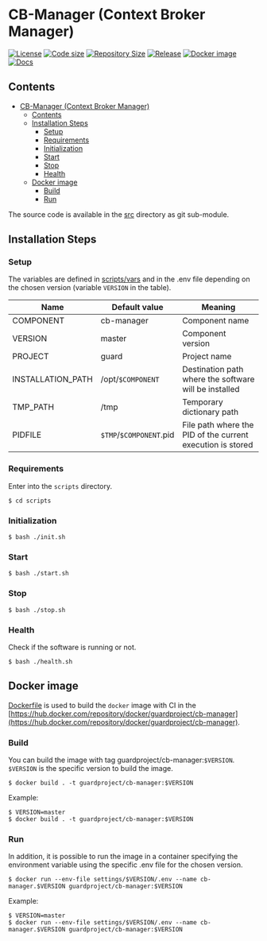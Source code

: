 # CB-Manager (Context Broker Manager)

[![License](https://img.shields.io/github/license/guard-project/cb-manager)](https://github.com/guard-project/cb-manager/blob/master/LICENSE)
[![Code size](https://img.shields.io/github/languages/code-size/guard-project/cb-manager?color=red&logo=github)](https://github.com/guard-project/cb-manager)
[![Repository Size](https://img.shields.io/github/repo-size/guard-project/cb-manager?color=red&logo=github)](https://github.com/guard-project/cb-manager)
[![Release](https://img.shields.io/github/v/tag/guard-project/cb-manager?label=release&logo=github)](https://github.com/guard-project/cb-manager/releases)
[![Docker image](https://img.shields.io/docker/image-size/guardproject/cb-manager?label=image&logo=docker)](https://hub.docker.com/repository/docker/guardproject/cb-manager)
[![Docs](https://readthedocs.org/projects/guard-cb-manager/badge/?version=latest)](https://guard-cb-manager.readthedocs.io)

## Contents

- [CB-Manager (Context Broker Manager)](#cb-manager-context-broker-manager)
  - [Contents](#contents)
  - [Installation Steps](#installation-steps)
    - [Setup](#setup)
    - [Requirements](#requirements)
    - [Initialization](#initialization)
    - [Start](#start)
    - [Stop](#stop)
    - [Health](#health)
  - [Docker image](#docker-image)
    - [Build](#build)
    - [Run](#run)

The source code is available in the [src](github.com/guard-project/cb-manager) directory as git sub-module.

## Installation Steps

### Setup

The variables are defined in [scripts/vars](scripts/vars) and in the .env file depending on the chosen version (variable `VERSION` in the table).

Name              | Default value           | Meaning
------------------|-------------------------|--------
COMPONENT         | cb-manager              | Component name
VERSION           | master                  | Component version
PROJECT           | guard                   | Project name
INSTALLATION_PATH | /opt/`$COMPONENT`       | Destination path where the software will be installed
TMP_PATH          | /tmp                    | Temporary dictionary path
PIDFILE           | `$TMP`/`$COMPONENT`.pid | File path where the PID of the current execution is stored

### Requirements

Enter into the `scripts` directory.

```console
$ cd scripts
```

### Initialization

```console
$ bash ./init.sh
```

### Start

```console
$ bash ./start.sh
```

### Stop

```console
$ bash ./stop.sh
```

### Health

Check if the software is running or not.

```console
$ bash ./health.sh
```

## Docker image

[Dockerfile](Dockerfile) is used to build the `docker` image with CI in the [https://hub.docker.com/repository/docker/guardproject/cb-manager](https://hub.docker.com/repository/docker/guardproject/cb-manager).

### Build

You can build the image with tag guardproject/cb-manager:`$VERSION`.
`$VERSION` is the specific version to build the image.

```console
$ docker build . -t guardproject/cb-manager:$VERSION
```

Example:

```console
$ VERSION=master
$ docker build . -t guardproject/cb-manager:$VERSION
```

### Run

In addition, it is possible to run the image in a container specifying the environment variable using the specific .env file for the chosen version.

```console
$ docker run --env-file settings/$VERSION/.env --name cb-manager.$VERSION guardproject/cb-manager:$VERSION
```

Example:

```console
$ VERSION=master
$ docker run --env-file settings/$VERSION/.env --name cb-manager.$VERSION guardproject/cb-manager:$VERSION
```
